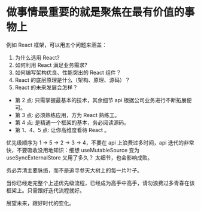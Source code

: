 
# 做事情最重要的就是聚焦在最有价值的事物上
例如 React 框架，可以用五个问题来涵盖：
1. 为什么选用 React? 
2. 如何利用 React 满足业务需求? 
3. 如何编写架构优良、性能突出的 React 组件？
4. React 的底层原理是什么（架构、原理、源码）？
5. React 的未来发展会怎样？

- 第 2 点: 只需掌握最基本的技术，其余细节 api 根据公司业务进行不断拓展便可。
- 第 3 点: 必须熟练应用，方为 React 熟练工。
- 第 4 点: 是精通一个框架的基本，务必阅读源码。
- 第 1、4、5 点: 让你高维度看待 React 。 

优先级顺序为 1 -> 5 -> 2 -> 3 -> 4，不要在 api 上浪费过多时间，api 迭代的非常快，不要吸收没用地知识：细想 useMutableSource 变为 useSyncExternalStore 又用了多久？ 太细节，也会影响成败。

务必弄清主要脉络，而不是追寻参天大树上的每一片叶子。

当你已经走完整个上述优先级流程，已经成为高手中高手，请勿浪费过多青春在该框架上。只需跟好迭代流程就好。

展望未来，跟好时代的变化。